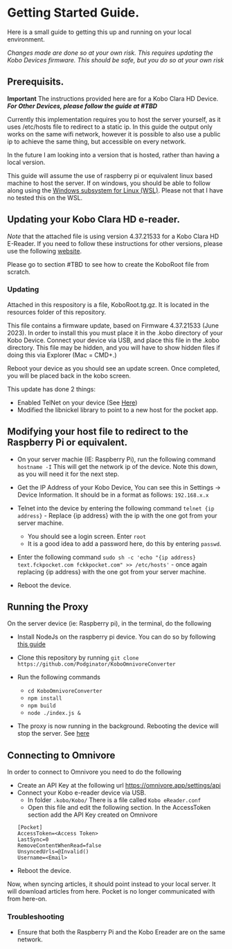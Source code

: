 # Getting Started Guide. 

Here is a small guide to getting this up and running on your local environment. 

*Changes made are done so at your own risk. This requires updating the Kobo Devices firmware. This should be safe, but you do so at your own risk* 

## Prerequisits. 

**Important** The instructions provided here are for a Kobo Clara HD Device. ***For Other Devices, please follow the guide at #TBD***

Currently this implementation requires you to host the server yourself, as it uses /etc/hosts file to redirect to a static ip. In this guide the output only works on the same wifi network, however it is possible to also use a public ip to achieve the same thing, but accessible on every network. 

In the future I am looking into a version that is hosted, rather than having a local version.  

This guide will assume the use of raspberry pi or equivalent linux based machine to host the server. If on windows, you should be able to follow along using the [Windows subsystem for Linux (WSL)](https://learn.microsoft.com/en-us/windows/wsl/install). Please not that I have no tested this on the WSL. 


## Updating your Kobo Clara HD e-reader. 

*Note* that the attached file is using version 4.37.21533 for a Kobo Clara HD E-Reader. If you need to follow these instructions for other versions, please use the following [website](https://pgaskin.net/KoboStuff/kobofirmware.html). 

Please go to section #TBD to see how to create the KoboRoot file from scratch. 


### Updating
Attached in this respository is a file, KoboRoot.tg.gz. It is located in the resources folder of this repository.

This file contains a firmware update, based on Firmware 4.37.21533 (June 2023). In order to install this you must place it in the .kobo directory of your Kobo Device. Connect your device via USB, and place this file in the .kobo directory. This file may be hidden, and you will have to show hidden files if doing this via Explorer (Mac = CMD+.)

Reboot your device as you should see an update screen. Once completed, you will be placed back in the kobo screen. 

This update has done 2 things: 

* Enabled TelNet on your device (See [Here](https://yingtongli.me/blog/2018/07/30/kobo-telnet.html))
* Modified the libnickel library to point to a new host for the pocket app. 

## Modifying your host file to redirect to the Raspberry Pi or equivalent.

* On your server machie (IE: Raspberry Pi), run the following command `hostname -I` This will get the network ip of the device. Note this down, as you will need it for the next step. 

* Get the IP Address of your Kobo Device, You can see this in Settings -> Device Information. It should be in a format as follows: `192.168.x.x`    
    
* Telnet into the device by entering the following command `telnet {ip address}` - Replace {ip address} with the ip with the one got from your server machine.   
    * You should see a login screen. Enter `root`
    * It is a good idea to add a password here, do this by entering `passwd`.

* Enter the following command `sudo sh -c 'echo "{ip address} text.fckpocket.com fckkpocket.com" >> /etc/hosts'` - once again replacing {ip address} with the one got from your server machine.

* Reboot the device. 

## Running the Proxy

On the server device (ie: Raspberry pi), in the terminal, do the following

* Install NodeJs on the raspberry pi device. You can do so by following [this guide](https://www.golinuxcloud.com/install-nodejs-and-npm-on-raspberry-pi/#Method_1_Install_NodeJS_and_NPM_From_the_NodeSource_Repo)

* Clone this repository by running `git clone https://github.com/Podginator/KoboOmnivoreConverter` 

* Run the following commands
    * `cd KoboOmnivoreConverter`
    * `npm install`
    * `npm build`
    * `node ./index.js &`

* The proxy is now running in the background. Rebooting the device will stop the server. See [here](https://www.dexterindustries.com/howto/run-a-program-on-your-raspberry-pi-at-startup/)

## Connecting to Omnivore
In order to connect to Omnivore you need to do the following

* Create an API Key at the following url https://omnivore.app/settings/api
* Connect your Kobo e-reader device via USB. 
    * In folder `.kobo/Kobo/` There is a file called `Kobo eReader.conf`
    * Open this file and edit the following section. In the AccessToken section add the API Key created on Omnivore
    ```
    [Pocket]
    AccessToken=<Access Token> 
    LastSync=0
    RemoveContentWhenRead=false
    UnsyncedUrls=@Invalid()
    Username=<Email>
    ```
* Reboot the device.

Now, when syncing articles, it should point instead to your local server. It will download articles from here. Pocket is no longer communicated with from here-on. 

### Troubleshooting

* Ensure that both the Raspberry Pi and the Kobo Ereader are on the same network.

